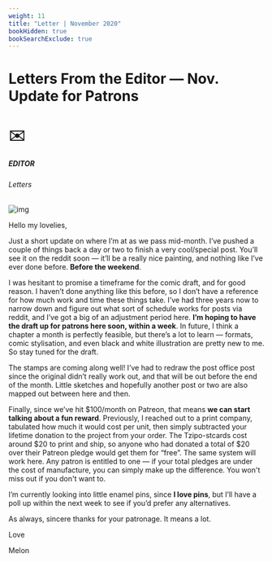 ```yaml
---
weight: 11
title: "Letter | November 2020"
bookHidden: true
bookSearchExclude: true
---
```


<div id="headerbox">
  <h1 class="title">Letters From the Editor — Nov. Update for Patrons</h1>
  <h1 class="emoji">✉️</h1>
</div>

<h5 span class="tag"> EDITOR </h5>
<h6 span class="sitetag">Letters</h6>

![img](/images/mastheads/letters/1.jpg)

Hello my lovelies,

Just a short update on where I’m at as we pass mid-month. I’ve pushed a couple of things back a day or two to finish a very cool/special post. You’ll see it on the reddit soon — it’ll be a really nice painting, and nothing like I’ve ever done before. **Before the weekend**.

I was hesitant to promise a timeframe for the comic draft, and for good reason. I haven’t done anything like this before, so I don’t have a reference for how much work and time these things take. I’ve had three years now to narrow down and figure out what sort of schedule works for posts via reddit, and I’ve got a big of an adjustment period here. **I’m hoping to have the draft up for patrons here soon, within a week**. In future, I think a chapter a month is perfectly feasible, but there’s a lot to learn — formats, comic stylisation, and even black and white illustration are pretty new to me. So stay tuned for the draft.

The stamps are coming along well! I’ve had to redraw the post office post since the original didn’t really work out, and that will be out before the end of the month. Little sketches and hopefully another post or two are also mapped out between here and then.

Finally, since we’ve hit $100/month on Patreon, that means **we can start talking about a fun reward**. Previously, I reached out to a print company, tabulated how much it would cost per unit, then simply subtracted your lifetime donation to the project from your order. The Tzipo-stcards cost around $20 to print and ship, so anyone who had donated a total of $20 over their Patreon pledge would get them for “free”. The same system will work here. Any patron is entitled to one — if your total pledges are under the cost of manufacture, you can simply make up the difference. You won't miss out if you don't want to.

I’m currently looking into little enamel pins, since **I love pins**, but I’ll have a poll up within the next week to see if you’d prefer any alternatives.

As always, sincere thanks for your patronage. It means a lot.

Love

Melon
